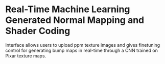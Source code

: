 # Real-Time Machine Learning Generated Normal Mapping and Shader Coding
Interface allows users to upload ppm texture images and gives finetuning control for generating bump maps in real-time through a CNN trained on Pixar texture maps.
